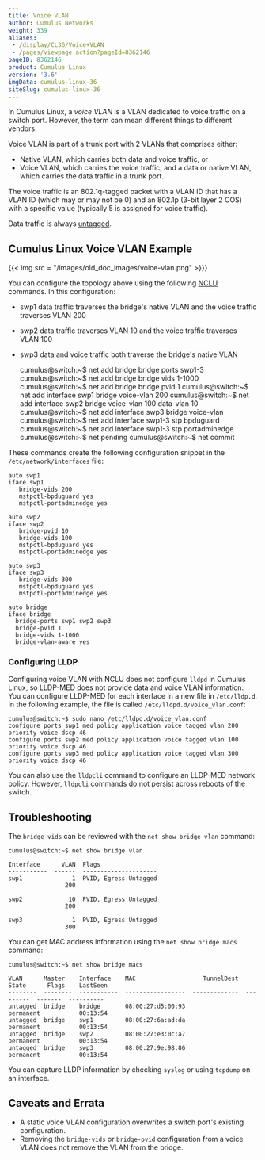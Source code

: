 ```yaml
---
title: Voice VLAN
author: Cumulus Networks
weight: 339
aliases:
 - /display/CL36/Voice+VLAN
 - /pages/viewpage.action?pageId=8362146
pageID: 8362146
product: Cumulus Linux
version: '3.6'
imgData: cumulus-linux-36
siteSlug: cumulus-linux-36
---
```

In Cumulus Linux, a *voice VLAN* is a VLAN dedicated to voice traffic on
a switch port. However, the term can mean different things to different
vendors.

Voice VLAN is part of a trunk port with 2 VLANs that comprises either:

  - Native VLAN, which carries both data and voice traffic, or
  - Voice VLAN, which carries the voice traffic, and a data or native
    VLAN, which carries the data traffic in a trunk port.

The voice traffic is an 802.1q-tagged packet with a VLAN ID that has a
VLAN ID (which may or may not be 0) and an 802.1p (3-bit layer 2 COS)
with a specific value (typically 5 is assigned for voice traffic).

Data traffic is always
[untagged](/version/cumulus-linux-36/Layer-2/Ethernet-Bridging-VLANs/VLAN-Tagging).

## Cumulus Linux Voice VLAN Example

{{< img src = "/images/old_doc_images/voice-vlan.png" >}}}

You can configure the topology above using the following
[NCLU](/version/cumulus-linux-36/System-Configuration/Network-Command-Line-Utility-NCLU/)
commands. In this configuration:

  - swp1 data traffic traverses the bridge's native VLAN and the voice
    traffic traverses VLAN 200
  - swp2 data traffic traverses VLAN 10 and the voice traffic traverses
    VLAN 100
  - swp3 data and voice traffic both traverse the bridge's native VLAN

    cumulus@switch:~$ net add bridge bridge ports swp1-3
    cumulus@switch:~$ net add bridge bridge vids 1-1000
    cumulus@switch:~$ net add bridge bridge pvid 1
    cumulus@switch:~$ net add interface swp1 bridge voice-vlan 200
    cumulus@switch:~$ net add interface swp2 bridge voice-vlan 100 data-vlan 10
    cumulus@switch:~$ net add interface swp3 bridge voice-vlan
    cumulus@switch:~$ net add interface swp1-3 stp bpduguard
    cumulus@switch:~$ net add interface swp1-3 stp portadminedge
    cumulus@switch:~$ net pending
    cumulus@switch:~$ net commit

These commands create the following configuration snippet in the
`/etc/network/interfaces` file:

    auto swp1
    iface swp1
       bridge-vids 200
       mstpctl-bpduguard yes
       mstpctl-portadminedge yes
     
    auto swp2
    iface swp2
       bridge-pvid 10
       bridge-vids 100
       mstpctl-bpduguard yes
       mstpctl-portadminedge yes
     
    auto swp3
    iface swp3
       bridge-vids 300
       mstpctl-bpduguard yes
       mstpctl-portadminedge yes
     
    auto bridge
    iface bridge
      bridge-ports swp1 swp2 swp3
      bridge-pvid 1
      bridge-vids 1-1000
      bridge-vlan-aware yes

### Configuring LLDP

Configuring voice VLAN with NCLU does not configure `lldpd` in Cumulus
Linux, so LLDP-MED does not provide data and voice VLAN information. You
can configure LLDP-MED for each interface in a new file in
`/etc/lldp.d`. In the following example, the file is called
`/etc/lldpd.d/voice_vlan.conf`:

    cumulus@switch:~$ sudo nano /etc/lldpd.d/voice_vlan.conf
    configure ports swp1 med policy application voice tagged vlan 200 priority voice dscp 46
    configure ports swp2 med policy application voice tagged vlan 100 priority voice dscp 46
    configure ports swp3 med policy application voice tagged vlan 300 priority voice dscp 46

You can also use the `lldpcli` command to configure an LLDP-MED network
policy. However, `lldpcli` commands do not persist across reboots of the
switch.

## Troubleshooting

The `bridge-vids` can be reviewed with the `net show bridge vlan`
command:

    cumulus@switch:~$ net show bridge vlan
     
    Interface      VLAN  Flags
    -----------  ------  ---------------------
    swp1              1  PVID, Egress Untagged
                    200
     
    swp2             10  PVID, Egress Untagged
                    200
     
    swp3              1  PVID, Egress Untagged
                    300

You can get MAC address information using the `net show bridge macs` command: 

``` 
cumulus@switch:~$ net show bridge macs
 
VLAN      Master    Interface    MAC                   TunnelDest  State      Flags    LastSeen
--------  --------  -----------  -----------------  -------------  ---------  -------  ----------
untagged  bridge    bridge       08:00:27:d5:00:93                 permanent           00:13:54   
untagged  bridge    swp1         08:00:27:6a:ad:da                 permanent           00:13:54   
untagged  bridge    swp2         08:00:27:e3:0c:a7                 permanent           00:13:54   
untagged  bridge    swp3         08:00:27:9e:98:86                 permanent           00:13:54   
```

You can capture LLDP information by checking `syslog` or using `tcpdump`
on an interface.

## Caveats and Errata

  - A static voice VLAN configuration overwrites a switch port's
    existing configuration.
  - Removing the `bridge-vids` or `bridge-pvid` configuration from a
    voice VLAN does not remove the VLAN from the bridge.
